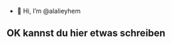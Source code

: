 - 👋 Hi, I’m @alalieyhem


<!---
alalieyhem/alalieyhem is a ✨ special ✨ repository because its `README.md` (this file) appears on your GitHub profile.
You can click the Preview link to take a look at your changes.
--->
OK
kannst du hier etwas schreiben
-

